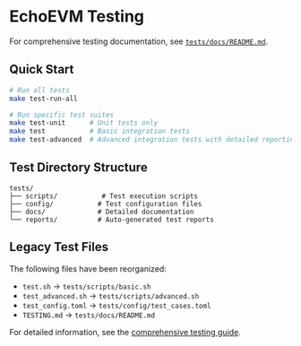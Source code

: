 # EchoEVM Testing

For comprehensive testing documentation, see [`tests/docs/README.md`](./tests/docs/README.md).

## Quick Start

```bash
# Run all tests
make test-run-all

# Run specific test suites
make test-unit      # Unit tests only
make test           # Basic integration tests
make test-advanced  # Advanced integration tests with detailed reporting
```

## Test Directory Structure

```
tests/
├── scripts/           # Test execution scripts
├── config/           # Test configuration files
├── docs/             # Detailed documentation
└── reports/          # Auto-generated test reports
```

## Legacy Test Files

The following files have been reorganized:
- `test.sh` → `tests/scripts/basic.sh`
- `test_advanced.sh` → `tests/scripts/advanced.sh`  
- `test_config.toml` → `tests/config/test_cases.toml`
- `TESTING.md` → `tests/docs/README.md`

For detailed information, see the [comprehensive testing guide](./tests/docs/README.md).
